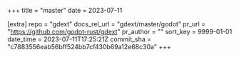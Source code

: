 +++
title = "master"
date = 2023-07-11

[extra]
repo = "gdext"
docs_rel_url = "gdext/master/godot"
pr_url = "https://github.com/godot-rust/gdext"
pr_author = ""
sort_key = 9999-01-01
date_time = 2023-07-11T17:25:21Z
commit_sha = "c7883556eab56bff524bb7cf430b69a12e68c30a"
+++


